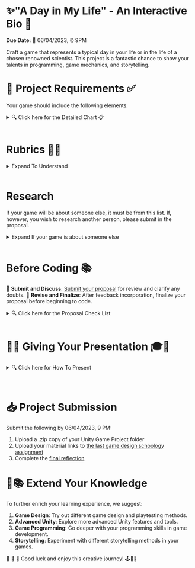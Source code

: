 # ✨"A Day in My Life" - An Interactive Bio 🔬

**Due Date:** 📅 06/04/2023, ⏰ 9PM

Craft a game that represents a typical day in your life or in the life of a chosen renowned scientist. This project is a fantastic chance to show your talents in programming, game mechanics, and storytelling.
<br>
# 📝 Project Requirements ✅

Your game should include the following elements:

<details>
<summary>🔍 Click here for the Detailed Chart 📋</summary>

| Requirement      | Description |
| ---------------- | ----------- |
| 📖 Personal Story | The game should depict a day in your life or that of a renowned scientist. |
| 🏆 Win Condition & Challenges | Design a winning condition and incorporate challenges related to daily tasks or scientific feats. |
| 🎆 Immersive Game Environment | Use sounds, lighting, and assets to build a captivating gaming environment. |
| 👁️ First-Person Controller | The game should be navigable from a first-person view. |
| 💥 Collision Detection | Actions or events should be triggered when the player interacts with in-game objects. |
| 🌌 Player Boundaries | Ensure the player can't leave the game environment. |
| 🛸 Raycasting and Prefabs | Use these to enhance gameplay mechanics. |
| 🖥️ Interactive GUI Elements | Implement GUI for better player interaction. |
| 💾 Data Persistence | Use PlayerPrefs or equivalent to retain game data between different scenes. |
| 🌃 Multiple Scenes | Include at least two different scenes in the game. |
</details>
<br>

# Rubrics 🎯📜

<details>
<summary> Expand To Understand</summary>

| Criteria       | Exemplary | Proficient | Developing | Not Yet Proficient |
| -------------- | --------- | ---------- | ---------- | ------------------ |
| 📖 **Personal Story / Research** | The personal story or scientist's life is deeply explored, with clear links to the game. | The personal story or scientist's life is explored, with links to the game. | The personal story or scientist's life is mentioned, but links to the game are unclear. | The personal story or scientist's life is not effectively incorporated into the game. |
| 🎮 **Game Mechanics** | The game mechanics are innovative, engaging, and well implemented. | The game mechanics are solid and serve to enhance the game experience. | The game mechanics are functional but do not enhance the game experience. | The game mechanics are confusing or non-functional. |
| 🌈 **Theme Integration** | The magic and trans rights themes are incorporated creatively and thoughtfully throughout the game. | The magic and trans rights themes are incorporated in the game. | The magic and trans rights themes are present but not effectively integrated into the game. | The magic and trans rights themes are absent or not noticeable in the game. |
| 👁️ **First-Person Controller** | The first-person controller enhances the gameplay, offering an immersive experience. | The first-person controller functions well and does not detract from gameplay. | The first-person controller functions, but could use improvement. | The first-person controller is dysfunctional or not implemented. |
| 🛠️ **Use of Unity** | Unity is used to its full potential to create an engaging and visually appealing game. | Unity is used effectively to create a functional and appealing game. | Unity is used, but the game could benefit from more advanced features or polish. | Unity is not used effectively, impacting the quality of the game. |
| 🗣️ **Presentation** | The project presentation is engaging, clear, and demonstrates a deep understanding of the game development process. | The project presentation is solid and shows understanding of the game development process. | The project presentation shows some understanding of the game development process, but could be more clear or engaging. | The project presentation is unclear or fails to demonstrate understanding of the game development process. |

## Note

* **Exemplary**: Exceeds expectations and demonstrates superior understanding or execution.
* **Proficient**: Meets expectations and demonstrates adequate understanding or execution.
* **Developing**: Partially meets expectations and demonstrates partial understanding or execution.
* **Not Yet Proficient**: Does not meet expectations and demonstrates lack of understanding or execution.

</details>
<br>

# Research

If your game will be about someone else, it must be from this list. If, however, you wish to research another person, please submit in the proposal.
<details>
<summary>Expand If your game is about someone else</summary>

## 🌟 List of Inspiring Scientists for Research 🌈🔬

This list includes scientists and their contributions represented in a series of emojis - consider them like modern hieroglyphics! Can you decipher the meanings? Fun fact, Carl Sagn is the reason I got into science.

1. [**Ada Lovelace**](https://en.wikipedia.org/wiki/Ada_Lovelace) 💻📜🎩👩‍🔬
2. [**Alan Turing**](https://en.wikipedia.org/wiki/Alan_Turing) 🌈💻🔣🇬🇧
3. [**Lynn Conway**](https://en.wikipedia.org/wiki/Lynn_Conway) 💡🌈🖥️💎
4. [**Rosalind Franklin**](https://en.wikipedia.org/wiki/Rosalind_Franklin) 🧬🔬📸🇬🇧
5. [**Ben Barres**](https://en.wikipedia.org/wiki/Ben_Barres) 🧠🔬🎓🌈
6. [**Temple Grandin**](https://en.wikipedia.org/wiki/Temple_Grandin) 🐄🧩💡👩‍🌾
7. [**Jane Goodall**](https://en.wikipedia.org/wiki/Jane_Goodall) 🦍🌿🔬🇬🇧
8. [**Stephen Hawking**](https://en.wikipedia.org/wiki/Stephen_Hawking) 🌌♿📚🇬🇧
9. [**Carl Sagan**](https://en.wikipedia.org/wiki/Carl_Sagan) 🌌📚🔭🇺🇸

</details>
<br>

# Before Coding 📚

📨 **Submit and Discuss**: [Submit your proposal](#) for review and clarify any doubts.
🔄 **Revise and Finalize**: After feedback incorporation, finalize your proposal before beginning to code.

<details>
<summary>🔍 Click here for the Proposal Check List</summary>

1. 🎩 **Understand the Problem**: What are the project requirements?
2. 📝 **Project Proposal**: Write a proposal containing:
   * 👤 **Student Information**: Your name and relevant details.
   * 📛 **Project Title**: Clearly define your project title.
   * 📚 **Story Line**: Discuss how storytelling elements will be used in your game.
   * 🎮 **Game Description**: Provide a brief description of your game and its objectives.
   * 📅 **Timeline**: Draft a feasible timeline for the different phases of your project.

</details>
<br>

# 🎉🔮  Giving Your Presentation 🎓🚀

<details>
<summary>🔍 Click here for How To Present</summary>

1. 👋 **Introduction**: Begin by introducing yourself and your game.
2. 🎮 **Game Mechanics & Unity Features**: Discuss the key game mechanics and Unity features used in your project.
3. 🕹️ **Gameplay Walkthrough**: Demonstrate the main gameplay elements and features.
4. 💥 **Challenges & Solutions**: Share any hurdles faced during the development process and how you resolved them.
5. 💬 **Engage Your Audience**: Encourage interaction and engagement from your audience during the presentation.
6. 📚 **Summary & Key Takeaways**: Conclude with a summary of your project and the key takeaways.
7. 🎤 **Preparation**: Anticipate potential questions and prepare clear and informative responses.

</details>

<br>
<br>

# 📥 Project Submission

Submit the following by 06/04/2023, 9 PM:

1. Upload a .zip copy of your Unity Game Project folder
2. Upload your material links to [the last game design schoology assignment](#)
3. Complete the [final reflection](#)

# 🌈📚 Extend Your Knowledge

To further enrich your learning experience, we suggest:

1. **Game Design**: Try out different game design and playtesting methods.
2. **Advanced Unity**: Explore more advanced Unity features and tools.
3. **Game Programming**: Go deeper with your programming skills in game development.
4. **Storytelling**: Experiment with different storytelling methods in your games.

🚀 🌟 🎈 Good luck and enjoy this creative journey! 🕹️🎨💡
